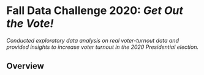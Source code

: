 # Fall Data Challenge 2020: *Get Out the Vote!*
*Conducted exploratory data analysis on real voter-turnout data and provided insights to increase voter turnout in the 2020 Presidential election.* 

## Overview


